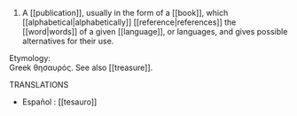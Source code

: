 1. A [[publication]], usually in the form of a [[book]], which [[alphabetical|alphabetically]] [[reference|references]] the [[word|words]] of a given [[language]], or languages, and gives possible alternatives for their use.

Etymology:<br>
Greek θησαυρός. See also [[treasure]].

TRANSLATIONS

* Español : [[tesauro]]